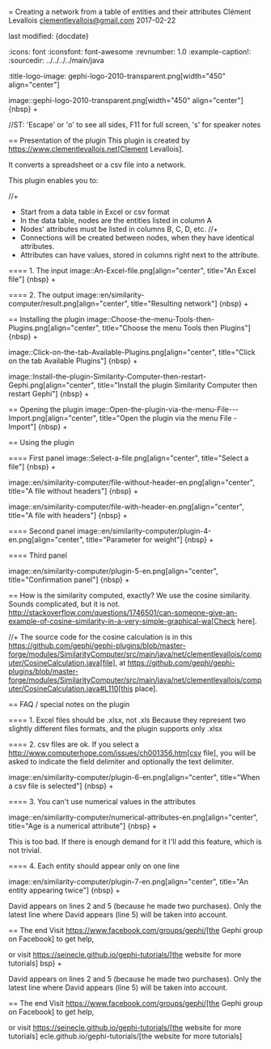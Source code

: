 =  Creating a network from a table of entities and their attributes
Clément Levallois <clementlevallois@gmail.com>
2017-02-22

last modified: {docdate}

:icons: font
:iconsfont:   font-awesome
:revnumber: 1.0
:example-caption!:
:sourcedir: ../../../../main/java

:title-logo-image: gephi-logo-2010-transparent.png[width="450" align="center"]

image::gephi-logo-2010-transparent.png[width="450" align="center"]
{nbsp} +

//ST: 'Escape' or 'o' to see all sides, F11 for full screen, 's' for speaker notes


== Presentation of the plugin
This plugin is created by https://www.clementlevallois.net[Clement Levallois].

It converts a spreadsheet or a csv file into a network.

This plugin enables you to:

//+
*   Start from a data table in Excel or csv format
*   In the data table, nodes are the entities listed in column A
*   Nodes' attributes must be listed in columns B, C, D, etc.
//+
*   Connections will be created between nodes, when they have identical attributes.
*   Attributes can have values, stored in columns right next to the attribute.

==== 1. The input
image::An-Excel-file.png[align="center", title="An Excel file"]
{nbsp} +

==== 2. The output
image::en/similarity-computer/result.png[align="center", title="Resulting network"]
{nbsp} +

== Installing the plugin
image::Choose-the-menu-Tools-then-Plugins.png[align="center", title="Choose the menu Tools then Plugins"]
{nbsp} +

image::Click-on-the-tab-Available-Plugins.png[align="center", title="Click on the tab Available Plugins"]
{nbsp} +

image::Install-the-plugin-Similarity-Computer-then-restart-Gephi.png[align="center", title="Install the plugin Similarity Computer then restart Gephi"]
{nbsp} +

== Opening the plugin
image::Open-the-plugin-via-the-menu-File---Import.png[align="center", title="Open the plugin via the menu File - Import"]
{nbsp} +

== Using the plugin

==== First panel
image::Select-a-file.png[align="center", title="Select a file"]
{nbsp} +

image::en/similarity-computer/file-without-header-en.png[align="center", title="A file without headers"]
{nbsp} +

image::en/similarity-computer/file-with-header-en.png[align="center", title="A file with headers"]
{nbsp} +

==== Second panel
image::en/similarity-computer/plugin-4-en.png[align="center", title="Parameter for weight"]
{nbsp} +

==== Third panel

image::en/similarity-computer/plugin-5-en.png[align="center", title="Confirmation panel"]
{nbsp} +

== How is the similarity computed, exactly?
We use the cosine similarity.
Sounds complicated, but it is not.
http://stackoverflow.com/questions/1746501/can-someone-give-an-example-of-cosine-similarity-in-a-very-simple-graphical-wa[Check here].

//+
The source code for the cosine calculation is in this https://github.com/gephi/gephi-plugins/blob/master-forge/modules/SimilarityComputer/src/main/java/net/clementlevallois/computer/CosineCalculation.java[file], at https://github.com/gephi/gephi-plugins/blob/master-forge/modules/SimilarityComputer/src/main/java/net/clementlevallois/computer/CosineCalculation.java#L110[this place].

== FAQ / special notes on the plugin

==== 1. Excel files should be .xlsx, not .xls
Because they represent two slightly different files formats, and the plugin supports only .xlsx

==== 2. csv files are ok.
If you select a http://www.computerhope.com/issues/ch001356.htm[csv file], you will be asked to indicate the field delimiter and optionally the text delimiter.

image::en/similarity-computer/plugin-6-en.png[align="center", title="When a csv file is selected"]
{nbsp} +

==== 3. You can't use numerical values in the attributes

image::en/similarity-computer/numerical-attributes-en.png[align="center", title="Age is a numerical attribute"]
{nbsp} +

This is too bad.
If there is enough demand for it I'll add this feature, which is not trivial.

==== 4. Each entity should appear only on one line

image::en/similarity-computer/plugin-7-en.png[align="center", title="An entity appearing twice"]
{nbsp} +

David appears on lines 2 and 5 (because he made two purchases). Only the latest line where David appears (line 5) will be taken into account.

== The end
Visit https://www.facebook.com/groups/gephi/[the Gephi group on Facebook] to get help,

or visit https://seinecle.github.io/gephi-tutorials/[the website for more tutorials]
bsp} +

David appears on lines 2 and 5 (because he made two purchases). Only the latest line where David appears (line 5) will be taken into account.

== The end
Visit https://www.facebook.com/groups/gephi/[the Gephi group on Facebook] to get help,

or visit https://seinecle.github.io/gephi-tutorials/[the website for more tutorials]
ecle.github.io/gephi-tutorials/[the website for more tutorials]
